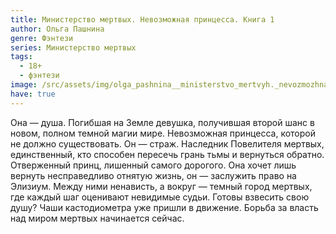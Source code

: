 ```yaml
---
title: Министерство мертвых. Невозможная принцесса. Книга 1
author: Ольга Пашнина
genre: Фэнтези
series: Министерство мертвых
tags:
  - 18+
  - фэнтези
image: /src/assets/img/olga_pashnina__ministerstvo_mertvyh._nevozmozhnaya_printsessa.jpeg
have: true
---
```

Она — душа. Погибшая на Земле девушка, получившая второй шанс в новом, полном темной магии мире. Невозможная принцесса, которой не должно существовать. Он — страж. Наследник Повелителя мертвых, единственный, кто способен пересечь грань тьмы и вернуться обратно. Отверженный принц, лишенный самого дорогого. Она хочет лишь вернуть несправедливо отнятую жизнь, он — заслужить право на Элизиум. Между ними ненависть, а вокруг — темный город мертвых, где каждый шаг оценивают невидимые судьи. Готовы взвесить свою душу? Чаши кастодиометра уже пришли в движение. Борьба за власть над миром мертвых начинается сейчас.
